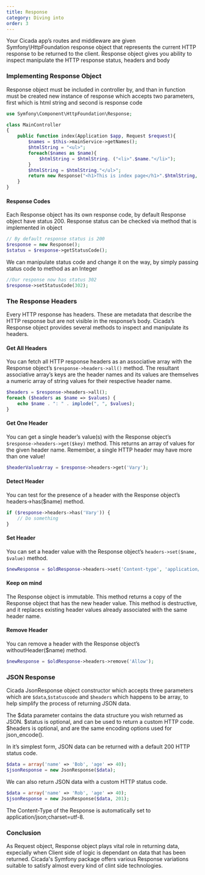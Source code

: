 ```yaml
---
title: Response
category: Diving into
order: 3
---
```


Your Cicada app’s routes and middleware are given Symfony\HttpFoundation response object that represents the current HTTP response to be returned to the client. Response object gives you ability to inspect manipulate the HTTP response status, headers and body

### Implementing Response Object

Response object must be included in controller by, and than in function must be created new instance of response which accepts two parameters, first which is html string and second is response code 

```php
use Symfony\Component\HttpFoundation\Response;

class MainController
{
    public function index(Application $app, Request $request){
        $names = $this->mainService->getNames();
        $htmlString = "<ul>";
        foreach($names as $name){
            $htmlString = $htmlString. ("<li>".$name."</li>");
        }
        $htmlString = $htmlString."</ul>";
        return new Response("<h1>This is index page</h1>".$htmlString, 200);
    }
}
```

#### Response Codes

Each Response object has its own response code, by default Response object have status 200. Response status can be checked via method that is implemented in object
```php
// By default response status is 200
$response = new Response();
$status = $response->getStatusCode();
```
We can manipulate status code and change it on the way, by simply passing status code to method as an Integer 

```php
//Our response now has status 302 
$response->setStatusCode(302);
```

### The Response Headers

Every HTTP response has headers. These are metadata that describe the HTTP response but are not visible in the response’s body. Cicada’s Response object provides several methods to inspect and manipulate its headers.

#### Get All Headers

You can fetch all HTTP response headers as an associative array with the Response object’s `$response->headers->all()` method. The resultant associative array’s keys are the header names and its values are themselves a numeric array of string values for their respective header name.
```php
$headers = $response->headers->all();
foreach ($headers as $name => $values) {
    echo $name . ": " . implode(", ", $values);
}
```
#### Get One Header

You can get a single header’s value(s) with the Response object’s `$response->headers->get($key)` method. This returns an array of values for the given header name. Remember, a single HTTP header may have more than one value!
```php
$headerValueArray = $response->headers->get('Vary');
```

#### Detect Header

You can test for the presence of a header with the Response object’s headers->has($name) method.
```php
if ($response->headers->has('Vary')) {
    // Do something
}
```
#### Set Header

You can set a header value with the Response object’s `headers->set($name, $value)` method.
```php
$newResponse = $oldResponse->headers->set('Content-type', 'application/json');
```
#### Keep on mind

The Response object is immutable. This method returns a copy of the Response object that has the new header value. This method is destructive, and it replaces existing header values already associated with the same header name.

#### Remove Header

You can remove a header with the Response object’s withoutHeader($name) method.
```php
$newResponse = $oldResponse->headers->remove('Allow');
```

### JSON Response

Cicada JsonResponse object constructor which accepts three parameters which are `$data`,`$statuscode` and `$headers` which happens to be array, to help simplify the process of returning JSON data.

The $data parameter contains the data structure you wish returned as JSON. $status is optional, and can be used to return a custom HTTP code. $headers is optional, and are the same encoding options used for json_encode().

In it’s simplest form, JSON data can be returned with a default 200 HTTP status code.
```php
$data = array('name' => 'Bob', 'age' => 40);
$jsonResponse = new JsonResponse($data);
```
We can also return JSON data with a custom HTTP status code.
```php
$data = array('name' => 'Rob', 'age' => 40);
$jsonResponse = new JsonResponse($data, 201);
```
The Content-Type of the Response is automatically set to application/json;charset=utf-8.

### Conclusion

As Request object, Response object plays vital role in returning data, expecially when Client side of logic is dependant on data that has been returned. Cicada's Symfony package offers various Response variations suitable to satisfy almost every kind of clint side technologies. 
